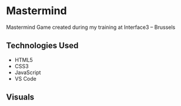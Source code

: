 # Mastermind

Mastermind Game created during my training at Interface3 – Brussels


## Technologies Used

* HTML5
* CSS3
* JavaScript
* VS Code


## Visuals
